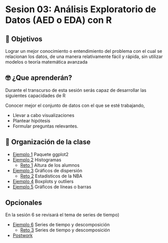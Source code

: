 # Sesion 03:  Análisis Exploratorio de Datos (AED o EDA) con R

## :dart: Objetivos

Lograr un mejor conocimiento o entendimiento del problema con el cual se relacionan los datos, de una manera relativamente fácil y rápida, sin utilizar modelos o teoría matemática avanzada

## 🤓 ¿Que aprenderán? 

Durante el transcurso de esta sesión serás capaz de desarrollar las siguientes capacidades de R 

Conocer mejor el conjunto de datos con el que se esté trabajando, 
- Llevar a cabo visualizaciones
- Plantear hipótesis 
- Formular preguntas relevantes.  

## 📂 Organización de la clase

- [Ejemplo 1](https://github.com/beduExpert/Programacion-con-R-Santander/tree/master/Sesion-03/Ejemplo-01) Paquete ggplot2
- [Ejemplo 2](https://github.com/beduExpert/Programacion-con-R-Santander/tree/master/Sesion-03/Ejemplo-02) Histogramas
   - [Reto 1](https://github.com/beduExpert/Programacion-con-R-Santander/tree/master/Sesion-03/Reto-01) Altura de los alumnos
- [Ejemplo 3](https://github.com/beduExpert/Programacion-con-R-Santander/tree/master/Sesion-03/Ejemplo-03) Gráficos de dispersión
   - [Reto 2](https://github.com/beduExpert/Programacion-con-R-Santander/tree/master/Sesion-03/Reto-02) Estadísticos de la NBA
- [Ejemplo 4](https://github.com/beduExpert/Programacion-con-R-Santander/tree/master/Sesion-03/Ejemplo-04) Boxplots y outliers
- [Ejemplo 5](https://github.com/beduExpert/Programacion-con-R-Santander/tree/master/Sesion-03/Ejemplo-05) Gráficos de líneas o barras


## Opcionales 

En la sesión 6 se revisará el tema de series de tiempo)

- [Ejemplo 6](https://github.com/beduExpert/Programacion-con-R-Santander/tree/master/Sesion-03/Ejemplo-06) Series de tiempo y descomposición
   - [Reto 3](https://github.com/beduExpert/Programacion-con-R-Santander/tree/master/Sesion-03/Reto-03) Series de tiempo y descomposición
- [Postwork](https://github.com/beduExpert/Programacion-con-R-Santander/tree/master/Sesion-03/Postwork)



